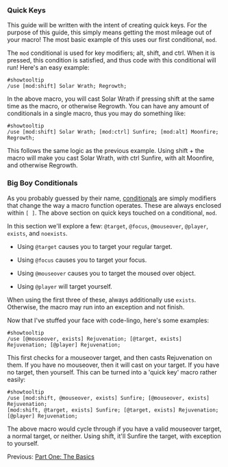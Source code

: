 ### Quick Keys

This guide will be written with the intent of creating quick keys. For the purpose of this guide, this simply means getting the most mileage out of your macro! The most basic example of this uses our first conditional, ```mod```.

The ```mod``` conditional is used for key modifiers; alt, shift, and ctrl. When it is pressed, this condition is satisfied, and thus code with this conditional will run! Here's an easy example:
```
#showtooltip
/use [mod:shift] Solar Wrath; Regrowth;
```
In the above macro, you will cast Solar Wrath if pressing shift at the same time as the macro, or otherwise Regrowth. You can have any amount of conditionals in a single macro, thus you may do something like:
```
#showtooltip
/use [mod:shift] Solar Wrath; [mod:ctrl] Sunfire; [mod:alt] Moonfire; Regrowth;
```
This follows the same logic as the previous example. Using shift + the macro will make you cast Solar Wrath, with ctrl Sunfire, with alt Moonfire, and otherwise Regrowth.

### Big Boy Conditionals
As you probably guessed by their name, [conditionals](https://wow.gamepedia.com/Macro_conditionals) are simply modifiers that change the way a macro function operates. These are always enclosed within ```[ ]```. The above section on quick keys touched on a conditional, ```mod```.

In this section we'll explore a few: ```@target```, ```@focus```, ```@mouseover```, ```@player```, ```exists```, and ```noexists```.


* Using ```@target``` causes you to target your regular target.

* Using ```@focus``` causes you to target your focus.

* Using ```@mouseover``` causes you to target the moused over object.

* Using ```@player``` will target yourself.


When using the first three of these, always additionally use ```exists```. Otherwise, the macro may run into an exception and not finish.

Now that I've stuffed your face with code-lingo, here's some examples:
```
#showtooltip
/use [@mouseover, exists] Rejuvenation; [@target, exists] Rejuvenation; [@player] Rejuvenation;
```
This first checks for a mouseover target, and then casts Rejuvenation on them. If you have no mouseover, then it will cast on your  target. If you have no target, then yourself. This can be turned into a 'quick key' macro rather easily:
```
#showtooltip
/use [mod:shift, @mouseover, exists] Sunfire; [@mouseover, exists] Rejuvenation; 
[mod:shift, @target, exists] Sunfire; [@target, exists] Rejuvenation; 
[@player] Rejuvenation;
```
The above macro would cycle through if you have a valid mouseover target, a normal target, or neither. Using shift, it'll Sunfire the target, with exception to yourself.


Previous: [Part One: The Basics](https://github.com/Harurebi/HaruMacros/blob/master/Guide/basics.md)
